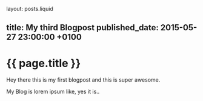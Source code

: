 layout: posts.liquid

title:   My third Blogpost
published_date:    2015-05-27 23:00:00 +0100
---
# {{ page.title }}

Hey there this is my first blogpost and this is super awesome.

My Blog is lorem ipsum like, yes it is..
